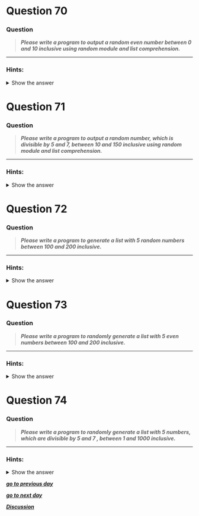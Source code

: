 

</details>

# Question 70

### **Question**

>***Please write a program to output a random even number between 0 and 10 inclusive using random module and list comprehension.***


----------------------
### Hints:
<details>  <summary>Show the answer</summary>

> ***Use random.choice() to a random element from a list.***

----------------------

**Main author's Solution: Python 2**
```python
li = [2,4,6,8]
import random
print random.choice([i for i in range(11) if i%2==0])
```
----------------
**My Solution: Python 3**
```python
import random
resp = [i for i in range(0,11,2)]
print(random.choice(resp))
```
---------------------



</details>

# Question 71

### **Question**

>***Please write a program to output a random number, which is divisible by 5 and 7, between 10 and 150 inclusive using random module and list comprehension.***

----------------------
### Hints:
<details>  <summary>Show the answer</summary>

> ***Use random.choice() to a random element from a list.***

----------------------

**Main author's Solution: Python 2**
```python
import random
print random.choice([i for i in range(10,151) if i%5==0 and i%7==0])
```
----------------
**My Solution: Python 3**
```python
import random
resp = [i for i in range(10,151) if i % 35 == 0 ]
print(random.choice(resp))
```
---------------------


</details>

# Question 72

### **Question**

>***Please write a program to generate a list with 5 random numbers between 100 and 200 inclusive.***

----------------------
### Hints:
<details>  <summary>Show the answer</summary>

>***Use random.sample() to generate a list of random values.***

----------------------

**Main author's Solution: Python 2**
```python

import random
print random.sample(range(100,201), 5)
```
----------------
**My Solution: Python 3**
```python
import random
resp = random.sample(range(100,201),5)
print(resp)
```
---------------------



</details>

# Question 73

### **Question**

>***Please write a program to randomly generate a list with 5 even numbers between 100 and 200 inclusive.***

----------------------
### Hints:
<details>  <summary>Show the answer</summary>

> ***Use random.sample() to generate a list of random values.***

----------------------

**Main author's Solution: Python 2**
```python

import random
print random.sample([i for i in range(100,201) if i%2==0], 5)

```
----------------
**My Solution: Python 3**
```python
import random
resp = random.sample(range(100,201,2),5)
print(resp)
```
---------------------




</details>

# Question 74

### **Question**

>***Please write a program to randomly generate a list with 5 numbers, which are divisible by 5 and 7 , between 1 and 1000 inclusive.***


----------------------
### Hints:
<details>  <summary>Show the answer</summary>

> ***Use random.sample() to generate a list of random values.***

----------------------

**Main author's Solution: Python 2**
```python

import random
print random.sample([i for i in range(1,1001) if i%5==0 and i%7==0], 5)
```
----------------
**My Solution: Python 3**
```python
import random
lst = [i for i in range(1,1001) if i%35 == 0]
resp = random.sample(lst,5)
print(resp)
```
---------------------


</details>

[***go to previous day***](Documentation/../Day_17.md "Day 17")

[***go to next day***](Documentation/../Day_19.md "Day 19")

[***Discussion***](https://github.com/darkprinx/100-plus-Python-programming-exercises-extended/issues/3)
